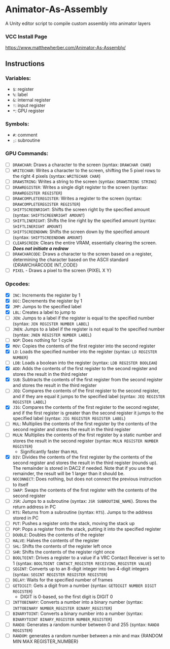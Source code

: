 # Animator-As-Assembly
A Unity editor script to compile custom assembly into animator layers

### VCC Install Page
https://www.matthewherber.com/Animator-As-Assembly/

## Instructions
### Variables:
- `$`: register
- `%`: label
- `&`: internal register
- `!`: input register
- `*`: GPU register

### Symbols:
- `#`: comment
- `;`: subroutine

### GPU Commands:
- [ ] `DRAWCHAR`: Draws a character to the screen (syntax: `DRAWCHAR CHAR`)
- [ ] `WRITECHAR`: Writes a character to the screen, shifting the 5 pixel rows to the right 4 pixels (syntax: `WRITECHAR CHAR`)
- [ ] `DRAWSTRING`: Writes a string to the screen (syntax: `DRAWSTRING STRING`)
- [ ] `DRAWREGISTER`: Writes a single digit register to the screen (syntax: `DRAWREGISTER REGISTER`)
- [ ] `DRAWCOMPLETEREGISTER`: Writes a register to the screen (syntax: `DRAWCOMPLETEREGISTER REGISTER`)
- [ ] `SHIFTSCREENRIGHT`: Shifts the screen right by the specified amount (syntax: `SHIFTSCREENRIGHT AMOUNT`)
- [ ] `SHIFTLINERIGHT`: Shifts the line right by the specified amount (syntax: `SHIFTLINERIGHT AMOUNT`)
- [ ] `SHIFTSCREENDOWN`: Shifts the screen down by the specified amount (syntax: `SHIFTSCREENDOWN AMOUNT`)
- [ ] `CLEARSCREEN`: Clears the entire VRAM, essentially clearing the screen. ***Does not initiate a redraw***
- [ ] `DRAWCHARCODE`: Draws a character to the screen based on a register, determining the character based on the ASCII standard {DRAWCHARCODE INT_CODE}
- [ ] `PIXEL` - Draws a pixel to the screen {PIXEL X Y}

### Opcodes:
- [x] `INC`: Increments the register by 1
- [x] `DEC`: Decrements the register by 1
- [x] `JMP`: Jumps to the specified label
- [x] `LBL`: Creates a label to jump to
- [ ] `JEN`: Jumps to a label if the register is equal to the specified number (syntax: `JEN REGISTER NUMBER LABEL`)
- [ ] `JNEN`: Jumps to a label if the register is not equal to the specified number (syntax: `JNEN REGISTER NUMBER LABEL`)
- [ ] `NOP`: Does nothing for 1 cycle
- [x] `MOV`: Copies the contents of the first register into the second register
- [x] `LD`: Loads the specified number into the register (syntax: `LD REGISTER NUMBER`)
- [ ] `LDB`: Loads a boolean into the register (syntax: `LDB REGISTER BOOLEAN`)
- [x] `ADD`: Adds the contents of the first register to the second register and stores the result in the third register
- [x] `SUB`: Subtracts the contents of the first register from the second register and stores the result in the third register
- [ ] `JEQ`: Compares the contents of the first register to the second register, and if they are equal it jumps to the specified label (syntax: `JEQ REGISTER REGISTER LABEL`)
- [x] `JIG`: Compares the contents of the first register to the second register, and if the first register is greater than the second register it jumps to the specified label (syntax: `JIG REGISTER REGISTER LABEL`)
- [ ] `MUL`: Multiplies the contents of the first register by the contents of the second register and stores the result in the third register
- [ ] `MULN`: Multiplies the contents of the first register by a static number and stores the result in the second register (syntax: `MULN REGISTER NUMBER REGISTER`)
  - Significantly faster than `MUL`
- [x] `DIV`: Divides the contents of the first register by the contents of the second register and stores the result in the third register (rounds up). The remainder is stored in DAC2 if needed. Note that if you use the remainder, the result will be 1 larger than it should be.
- [ ] `NOCONNECT`: Does nothing, but does not connect the previous instruction to itself
- [ ] `SWAP`: Swaps the contents of the first register with the contents of the second register
- [ ] `JSR`: Jumps to a subroutine (syntax: `JSR SUBROUTINE_NAME`). Stores the return address in PC
- [ ] `RTS`: Returns from a subroutine (syntax: `RTS`). Jumps to the address stored in PC
- [ ] `PUT`: Pushes a register onto the stack, moving the stack up
- [ ] `POP`: Pops a register from the stack, putting it into the specified register
- [ ] `DOUBLE`: Doubles the contents of the register
- [ ] `HALVE`: Halves the contents of the register
- [ ] `SHL`: Shifts the contents of the register left once
- [ ] `SHR`: Shifts the contents of the register right once
- [ ] `BOOLTOINT`: Drives a register to a value if a VRC Contact Receiver is set to 1 (syntax: `BOOLTOINT CONTACT_REGISTER RECEIVING_REGISTER VALUE`)
- [ ] `SEGINT`: Converts up to an 8-digit integer into two 4-digit integers (syntax: `SEGINT REGISTER REGISTER REGISTER`)
- [ ] `DELAY`: Waits for the specified number of frames
- [ ] `GETDIGIT`: Gets a digit from a number (syntax: `GETDIGIT NUMBER DIGIT REGISTER`)
  - DIGIT is 0-based, so the first digit is DIGIT 0
- [ ] `INTTOBINARY`: Converts a number into a binary number (syntax: `INTTOBINARY NUMBER_REGISTER BINARY_REGISTER`)
- [ ] `BINARYTOINT`: Converts a binary number into a number (syntax: `BINARYTOINT BINARY_REGISTER NUMBER_REGISTER`)
- [ ] `RAND8`: Generates a random number between 0 and 255 (syntax: `RAND8 REGISTER`)
- [ ] `RANDOM`: generates a random number between a min and max {RANDOM MIN MAX REGISTER_NUMBER}
